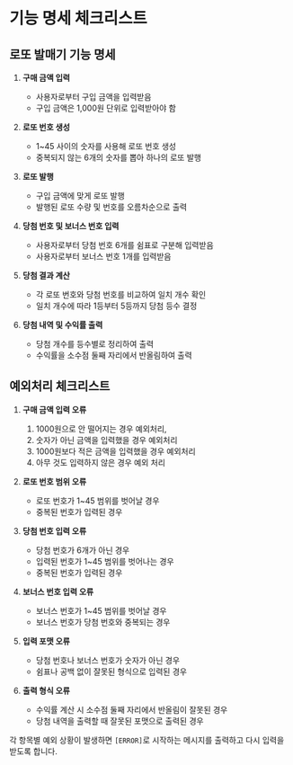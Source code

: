 # 기능 명세 체크리스트

## 로또 발매기 기능 명세

1. **구매 금액 입력**

   - 사용자로부터 구입 금액을 입력받음
   - 구입 금액은 1,000원 단위로 입력받아야 함

2. **로또 번호 생성**

   - 1~45 사이의 숫자를 사용해 로또 번호 생성
   - 중복되지 않는 6개의 숫자를 뽑아 하나의 로또 발행

3. **로또 발행**

   - 구입 금액에 맞게 로또 발행
   - 발행된 로또 수량 및 번호를 오름차순으로 출력

4. **당첨 번호 및 보너스 번호 입력**

   - 사용자로부터 당첨 번호 6개를 쉼표로 구분해 입력받음
   - 사용자로부터 보너스 번호 1개를 입력받음

5. **당첨 결과 계산**

   - 각 로또 번호와 당첨 번호를 비교하여 일치 개수 확인
   - 일치 개수에 따라 1등부터 5등까지 당첨 등수 결정

6. **당첨 내역 및 수익률 출력**
   - 당첨 개수를 등수별로 정리하여 출력
   - 수익률을 소수점 둘째 자리에서 반올림하여 출력

## 예외처리 체크리스트

1. **구매 금액 입력 오류**

   1. 1000원으로 안 떨어지는 경우 예외처리,
   2. 숫자가 아닌 금액을 입력했을 경우 예외처리
   3. 1000원보다 적은 금액을 입력했을 경우 예외처리
   4. 아무 것도 입력하지 않은 경우 예외 처리

2. **로또 번호 범위 오류**

   - 로또 번호가 1~45 범위를 벗어날 경우
   - 중복된 번호가 입력된 경우

3. **당첨 번호 입력 오류**

   - 당첨 번호가 6개가 아닌 경우
   - 입력된 번호가 1~45 범위를 벗어나는 경우
   - 중복된 번호가 입력된 경우

4. **보너스 번호 입력 오류**

   - 보너스 번호가 1~45 범위를 벗어날 경우
   - 보너스 번호가 당첨 번호와 중복되는 경우

5. **입력 포맷 오류**

   - 당첨 번호나 보너스 번호가 숫자가 아닌 경우
   - 쉼표나 공백 없이 잘못된 형식으로 입력된 경우

6. **출력 형식 오류**
   - 수익률 계산 시 소수점 둘째 자리에서 반올림이 잘못된 경우
   - 당첨 내역을 출력할 때 잘못된 포맷으로 출력된 경우

각 항목별 예외 상황이 발생하면 `[ERROR]`로 시작하는 메시지를 출력하고 다시 입력을 받도록 합니다.

